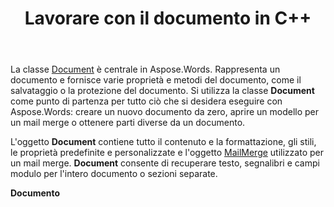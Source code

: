 ﻿---
title: Lavorare con il documento in C++
second_title: Aspose.Words per C++
articleTitle: Lavorare con il documento
linktitle: Lavorare con il documento
type: docs
description: "La classe `Document` fornisce varie proprietà e metodi del documento che utilizzano C++. Si utilizza la classe `Document` come punto di partenza per tutto ciò che si desidera eseguire con Aspose.Words per C++. L'oggetto `Document` può essere salvato in un file o flusso e anche inviato a un browser."
weight: 40
url: /it/cpp/working-with-document/
---

La classe [Document](https://reference.aspose.com/words/cpp/aspose.words/document/) è centrale in Aspose.Words. Rappresenta un documento e fornisce varie proprietà e metodi del documento, come il salvataggio o la protezione del documento. Si utilizza la classe **Document** come punto di partenza per tutto ciò che si desidera eseguire con Aspose.Words: creare un nuovo documento da zero, aprire un modello per un mail merge o ottenere parti diverse da un documento.

L'oggetto **Document** contiene tutto il contenuto e la formattazione, gli stili, le proprietà predefinite e personalizzate e l'oggetto [MailMerge](https://reference.aspose.com/words/cpp/aspose.words.mailmerging/mailmerge/) utilizzato per un mail merge. **Document** consente di recuperare testo, segnalibri e campi modulo per l'intero documento o sezioni separate.

**Documento**
